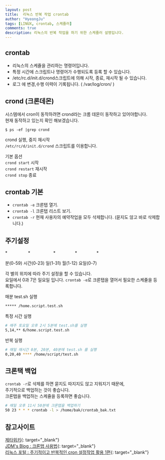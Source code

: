 ```yaml
---
layout: post
title:  리눅스 반복 작업 crontab
author: "HyeongJu"
tags: [LINUX, crontab, 스케쥴러]
comments: true
description: 리눅스의 반복 작업을 하기 위한 스케쥴러 설명입니다.
---
```


## crontab
- 리눅스의 스케쥴을 관리하는 명령어입니다.
- 특정 시간에 스크립트나 명령어가 수행되도록 등록 할 수 있습니다.
- /etc/rc.d/init.d/crond스크립트에 의해 시작, 종료, 재시작 될 수 있습니다.
- 로그 에 변경,수행 이력이 기록됩니다. ( /var/log/cron/ )
  
## crond (크론데몬)
시스템에서 cron이 동작하려면 crond라는 크롬 데몬이 동작하고 있어야합니다.  
현재 동작하고 있는지 확인 해보겠습니다.
```
$ ps -ef |grep crond
```
    
crond 실행, 중지 재시작  
`/etc/rc/d/init.d/crond` 스크립트를 이용합니다.
  
기본 옵션  
`crond start` 시작  
`crond restart` 재시작  
`crond stop` 종료  


## crontab 기본
- `crontab -e` 크론탭 열기.  
- `crontab -l` 크론탭 리스트 보기.  
- `crontab -r` 현재 사용자의 예약작업을 모두 삭제합니다. (묻지도 않고 바로 삭제합니다.)

## 주기설정
\* &nbsp;&nbsp;&nbsp;&nbsp;&nbsp;&nbsp;&nbsp;&nbsp;&nbsp;&nbsp;&nbsp;&nbsp;&nbsp;&nbsp;&nbsp; \* &nbsp;&nbsp;&nbsp;&nbsp;&nbsp;&nbsp;&nbsp;&nbsp;&nbsp;&nbsp;&nbsp;&nbsp;&nbsp;&nbsp;&nbsp;&nbsp;&nbsp;&nbsp;\* &nbsp;&nbsp;&nbsp;&nbsp;&nbsp;&nbsp;&nbsp;&nbsp;&nbsp;&nbsp;&nbsp;&nbsp;&nbsp;&nbsp;&nbsp;\* &nbsp;&nbsp;&nbsp;&nbsp;&nbsp;&nbsp;&nbsp;&nbsp;&nbsp;&nbsp;&nbsp;&nbsp;&nbsp;&nbsp;&nbsp;\*  

분(0-59) 시간(0-23) 일(1-31) 월(1-12) 요일(0-7)

각 별의 위치에 따라 주기 설정을 할 수 있습니다.  
요일에서 0과 7은 일요일 입니다.
`crontab -e`로 크론탭을 열어서 필요한 스케쥴을 등록합니다.  
  
매분 test.sh 실행
```bash
***** /home.script.test.sh
```
  
특정 시간 실행
```bash
# 매주 토요일 오후 2시 5분에 test.sh를 실행
5,14,** 6/home.script.test.sh
```
  
반복 실행
```bash
# 매일 매시간 0분, 20분, 40분에 test.sh 를 실행
0,20,40 **** /home/script/test.sh
```

## 크론택 백업
`crontab -r`로 삭제를 하면 묻지도 따지지도 않고 지워지기 때문에,  
주기적으로 백업하는 것이 좋습니다.  
크론탭을 백업하는 스케쥴을 등록하면 좋습니다.  
```bash
# 매일 오후 11시 50분에 크론탭을 백업하기
50 23 * * * crontab -l > /home/bak/crontab_bak.txt
```
  
  
## 참고사이트
[제타위키](http://zetawiki.com/wiki/%EB%A6%AC%EB%88%85%EC%8A%A4_%EB%B0%98%EB%B3%B5_%EC%98%88%EC%95%BD%EC%9E%91%EC%97%85_cron,_crond,_crontab#.EC.B0.B8.EA.B3.A0_.EC.9E.90.EB.A3.8C){: target="_blank"}  
[JDM's Blog : 크론탭 사용법](http://jdm.kr/blog/2){: target="_blank"}  
[리눅스 포털 : 주기적이고 반복적인 cron 설정작업 활용 1편](https://www.linux.co.kr/home2/board/subbs/board.php?bo_table=lecture&wr_id=1246){: target="_blank"} 
